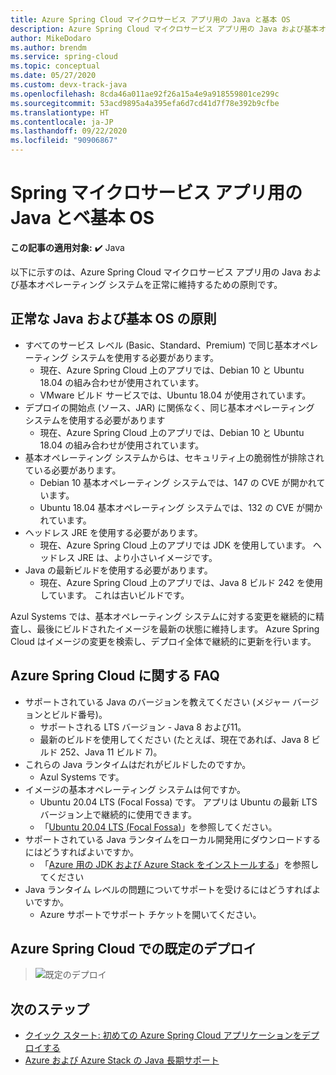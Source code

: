 ```yaml
---
title: Azure Spring Cloud マイクロサービス アプリ用の Java と基本 OS
description: Azure Spring Cloud マイクロサービス アプリ用の Java および基本オペレーティング システムを正常に維持するための原則
author: MikeDodaro
ms.author: brendm
ms.service: spring-cloud
ms.topic: conceptual
ms.date: 05/27/2020
ms.custom: devx-track-java
ms.openlocfilehash: 8cda46a011ae92f26a15a4e9a918559801ce299c
ms.sourcegitcommit: 53acd9895a4a395efa6d7cd41d7f78e392b9cfbe
ms.translationtype: HT
ms.contentlocale: ja-JP
ms.lasthandoff: 09/22/2020
ms.locfileid: "90906867"
---
```

# <a name="java-and-base-os-for-spring-microservice-apps"></a>Spring マイクロサービス アプリ用の Java とベ基本 OS

**この記事の適用対象:** ✔️ Java

以下に示すのは、Azure Spring Cloud マイクロサービス アプリ用の Java および基本オペレーティング システムを正常に維持するための原則です。
## <a name="principles-for-healthy-java-and-base-os"></a>正常な Java および基本 OS の原則
* すべてのサービス レベル (Basic、Standard、Premium) で同じ基本オペレーティング システムを使用する必要があります。
    * 現在、Azure Spring Cloud 上のアプリでは、Debian 10 と Ubuntu 18.04 の組み合わせが使用されています。
    * VMware ビルド サービスでは、Ubuntu 18.04 が使用されています。
* デプロイの開始点 (ソース、JAR) に関係なく、同じ基本オペレーティング システムを使用する必要があります
    * 現在、Azure Spring Cloud 上のアプリでは、Debian 10 と Ubuntu 18.04 の組み合わせが使用されています。
* 基本オペレーティング システムからは、セキュリティ上の脆弱性が排除されている必要があります。
    * Debian 10 基本オペレーティング システムでは、147 の CVE が開かれています。
    * Ubuntu 18.04 基本オペレーティング システムでは、132 の CVE が開かれています。
* ヘッドレス JRE を使用する必要があります。
    * 現在、Azure Spring Cloud 上のアプリでは JDK を使用しています。 ヘッドレス JRE は、より小さいイメージです。
* Java の最新ビルドを使用する必要があります。
    * 現在、Azure Spring Cloud 上のアプリでは、Java 8 ビルド 242 を使用しています。 これは古いビルドです。
 
Azul Systems では、基本オペレーティング システムに対する変更を継続的に精査し、最後にビルドされたイメージを最新の状態に維持します。 Azure Spring Cloud はイメージの変更を検索し、デプロイ全体で継続的に更新を行います。
 
## <a name="faq-for-azure-spring-cloud"></a>Azure Spring Cloud に関する FAQ

* サポートされている Java のバージョンを教えてください (メジャー バージョンとビルド番号)。
    * サポートされる LTS バージョン - Java 8 および11。
    * 最新のビルドを使用してください (たとえば、現在であれば、Java 8 ビルド 252、Java 11 ビルド 7)。
* これらの Java ランタイムはだれがビルドしたのですか。
    * Azul Systems です。
* イメージの基本オペレーティング システムは何ですか。
    * Ubuntu 20.04 LTS (Focal Fossa) です。 アプリは Ubuntu の最新 LTS バージョン上で継続的に使用できます。
    * 「[Ubuntu 20.04 LTS (Focal Fossa)](http://releases.ubuntu.com/focal/)」を参照してください。
* サポートされている Java ランタイムをローカル開発用にダウンロードするにはどうすればよいですか。 
    * 「[Azure 用の JDK および Azure Stack をインストールする](https://docs.microsoft.com/azure/developer/java/fundamentals/java-jdk-install)」を参照してください
* Java ランタイム レベルの問題についてサポートを受けるにはどうすればよいですか。
    * Azure サポートでサポート チケットを開いてください。
 
## <a name="default-deployment-on-azure-spring-cloud"></a>Azure Spring Cloud での既定のデプロイ

> ![既定のデプロイ](media/spring-cloud-principles/spring-cloud-default-deployment.png)
 
## <a name="next-steps"></a>次のステップ

* [クイック スタート: 初めての Azure Spring Cloud アプリケーションをデプロイする](spring-cloud-quickstart.md)
* [Azure および Azure Stack の Java 長期サポート](https://docs.microsoft.com/azure/developer/java/fundamentals/java-jdk-long-term-support)
